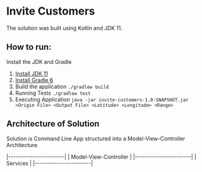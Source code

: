 # Invite Customers

The solution was built using Kotlin and JDK 11.

## How to run:

Install the JDK and Gradle
1. [Install JDK 11](https://adoptopenjdk.net)
2. [Install Gradle 6](https://gradle.org/install/)
3. Build the application `./gradlew build`
4. Running Tests `./gradlew test`
5. Executing Application `java -jar invite-customers-1.0-SNAPSHOT.jar <Origin File> <Output File> <Latitude> <Longitude> <Range>`

## Architecture of Solution

Solution is Command Line App structured into a Model-View-Controller Architecture.

|-----------------------|
| Model-View-Controller |
|-----------------------|
|       Services        |
|-----------------------|
